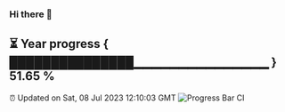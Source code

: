 ### Hi there 👋
⏳ Year progress { ███████████████▁▁▁▁▁▁▁▁▁▁▁▁▁▁▁ } 51.65 %
---
⏰ Updated on Sat, 08 Jul 2023 12:10:03 GMT
![Progress Bar CI](https://github.com/Moyi321/Moyi321/workflows/Progress%20Bar%20CI/badge.svg)
